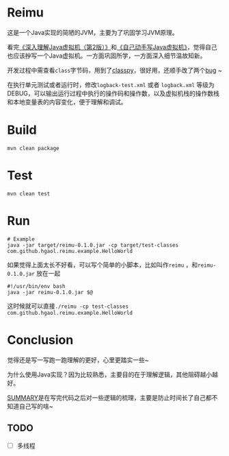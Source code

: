 # Reimu

这是一个Java实现的简陋的JVM，主要为了巩固学习JVM原理。

看完[《深入理解Java虚拟机（第2版）》](https://book.douban.com/subject/24722612/)和[《自己动手写Java虚拟机》](https://book.douban.com/subject/26802084/)，觉得自己也应该~~抄~~写一个Java虚拟机。一方面巩固所学，一方面深入细节温故知新。

开发过程中需查看`class`字节码，用到了[classpy](https://github.com/zxh0/classpy)，很好用，还顺手改了两个[bug](https://github.com/zxh0/classpy/pulls?q=is%3Apr+is%3Aclosed+author%3Ahgaol) ~

在执行单元测试或者运行时，修改`logback-test.xml` 或者 `logback.xml` 等级为DEBUG，可以输出运行过程中执行的操作码和操作数，以及虚拟机栈的操作数栈和本地变量表的内容变化，便于理解和调试。


# Build

```shell
mvn clean package
```

# Test

```shell
mvn clean test
```

# Run

```shell
# Example
java -jar target/reimu-0.1.0.jar -cp target/test-classes com.github.hgaol.reimu.example.HelloWorld
```

如果觉得上面太长不好看，可以写个简单的小脚本，比如叫作`reimu` ，和`reimu-0.1.0.jar` 放在一起

```shell
#!/usr/bin/env bash
java -jar reimu-0.1.0.jar $@
```

这时候就可以直接`./reimu -cp test-classes com.github.hgaol.reimu.example.HelloWorld`

# Conclusion

觉得还是写一写跑一跑理解的更好，心里更踏实一些~

为什么使用Java实现？因为比较熟悉，主要目的在于理解逻辑，其他阻碍越小越好。

[SUMMARY](https://github.com/hgaol/reimu/blob/master/SUMMARY.md)是在写完代码之后对一些逻辑的梳理，主要是防止时间长了自己都不知道自己写的啥~



## TODO

- [ ] 多线程

